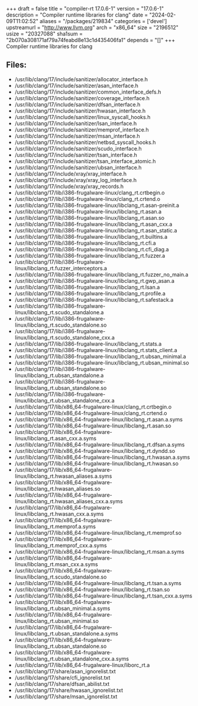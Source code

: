 +++
draft = false
title = "compiler-rt 17.0.6-1"
version = "17.0.6-1"
description = "Compiler runtime libraries for clang"
date = "2024-02-09T11:02:52"
aliases = "/packages/219834"
categories = ['devel']
upstreamurl = "http://www.llvm.org"
arch = "x86_64"
size = "2196512"
usize = "20327088"
sha1sum = "2b070a308171af79a74feabd8e13c1d435406fa1"
depends = "[]"
+++
Compiler runtime libraries for clang

## Files: 
* /usr/lib/clang/17/include/sanitizer/allocator_interface.h
* /usr/lib/clang/17/include/sanitizer/asan_interface.h
* /usr/lib/clang/17/include/sanitizer/common_interface_defs.h
* /usr/lib/clang/17/include/sanitizer/coverage_interface.h
* /usr/lib/clang/17/include/sanitizer/dfsan_interface.h
* /usr/lib/clang/17/include/sanitizer/hwasan_interface.h
* /usr/lib/clang/17/include/sanitizer/linux_syscall_hooks.h
* /usr/lib/clang/17/include/sanitizer/lsan_interface.h
* /usr/lib/clang/17/include/sanitizer/memprof_interface.h
* /usr/lib/clang/17/include/sanitizer/msan_interface.h
* /usr/lib/clang/17/include/sanitizer/netbsd_syscall_hooks.h
* /usr/lib/clang/17/include/sanitizer/scudo_interface.h
* /usr/lib/clang/17/include/sanitizer/tsan_interface.h
* /usr/lib/clang/17/include/sanitizer/tsan_interface_atomic.h
* /usr/lib/clang/17/include/sanitizer/ubsan_interface.h
* /usr/lib/clang/17/include/xray/xray_interface.h
* /usr/lib/clang/17/include/xray/xray_log_interface.h
* /usr/lib/clang/17/include/xray/xray_records.h
* /usr/lib/clang/17/lib/i386-frugalware-linux/clang_rt.crtbegin.o
* /usr/lib/clang/17/lib/i386-frugalware-linux/clang_rt.crtend.o
* /usr/lib/clang/17/lib/i386-frugalware-linux/libclang_rt.asan-preinit.a
* /usr/lib/clang/17/lib/i386-frugalware-linux/libclang_rt.asan.a
* /usr/lib/clang/17/lib/i386-frugalware-linux/libclang_rt.asan.so
* /usr/lib/clang/17/lib/i386-frugalware-linux/libclang_rt.asan_cxx.a
* /usr/lib/clang/17/lib/i386-frugalware-linux/libclang_rt.asan_static.a
* /usr/lib/clang/17/lib/i386-frugalware-linux/libclang_rt.builtins.a
* /usr/lib/clang/17/lib/i386-frugalware-linux/libclang_rt.cfi.a
* /usr/lib/clang/17/lib/i386-frugalware-linux/libclang_rt.cfi_diag.a
* /usr/lib/clang/17/lib/i386-frugalware-linux/libclang_rt.fuzzer.a
* /usr/lib/clang/17/lib/i386-frugalware-linux/libclang_rt.fuzzer_interceptors.a
* /usr/lib/clang/17/lib/i386-frugalware-linux/libclang_rt.fuzzer_no_main.a
* /usr/lib/clang/17/lib/i386-frugalware-linux/libclang_rt.gwp_asan.a
* /usr/lib/clang/17/lib/i386-frugalware-linux/libclang_rt.lsan.a
* /usr/lib/clang/17/lib/i386-frugalware-linux/libclang_rt.profile.a
* /usr/lib/clang/17/lib/i386-frugalware-linux/libclang_rt.safestack.a
* /usr/lib/clang/17/lib/i386-frugalware-linux/libclang_rt.scudo_standalone.a
* /usr/lib/clang/17/lib/i386-frugalware-linux/libclang_rt.scudo_standalone.so
* /usr/lib/clang/17/lib/i386-frugalware-linux/libclang_rt.scudo_standalone_cxx.a
* /usr/lib/clang/17/lib/i386-frugalware-linux/libclang_rt.stats.a
* /usr/lib/clang/17/lib/i386-frugalware-linux/libclang_rt.stats_client.a
* /usr/lib/clang/17/lib/i386-frugalware-linux/libclang_rt.ubsan_minimal.a
* /usr/lib/clang/17/lib/i386-frugalware-linux/libclang_rt.ubsan_minimal.so
* /usr/lib/clang/17/lib/i386-frugalware-linux/libclang_rt.ubsan_standalone.a
* /usr/lib/clang/17/lib/i386-frugalware-linux/libclang_rt.ubsan_standalone.so
* /usr/lib/clang/17/lib/i386-frugalware-linux/libclang_rt.ubsan_standalone_cxx.a
* /usr/lib/clang/17/lib/x86_64-frugalware-linux/clang_rt.crtbegin.o
* /usr/lib/clang/17/lib/x86_64-frugalware-linux/clang_rt.crtend.o
* /usr/lib/clang/17/lib/x86_64-frugalware-linux/libclang_rt.asan.a.syms
* /usr/lib/clang/17/lib/x86_64-frugalware-linux/libclang_rt.asan.so
* /usr/lib/clang/17/lib/x86_64-frugalware-linux/libclang_rt.asan_cxx.a.syms
* /usr/lib/clang/17/lib/x86_64-frugalware-linux/libclang_rt.dfsan.a.syms
* /usr/lib/clang/17/lib/x86_64-frugalware-linux/libclang_rt.dyndd.so
* /usr/lib/clang/17/lib/x86_64-frugalware-linux/libclang_rt.hwasan.a.syms
* /usr/lib/clang/17/lib/x86_64-frugalware-linux/libclang_rt.hwasan.so
* /usr/lib/clang/17/lib/x86_64-frugalware-linux/libclang_rt.hwasan_aliases.a.syms
* /usr/lib/clang/17/lib/x86_64-frugalware-linux/libclang_rt.hwasan_aliases.so
* /usr/lib/clang/17/lib/x86_64-frugalware-linux/libclang_rt.hwasan_aliases_cxx.a.syms
* /usr/lib/clang/17/lib/x86_64-frugalware-linux/libclang_rt.hwasan_cxx.a.syms
* /usr/lib/clang/17/lib/x86_64-frugalware-linux/libclang_rt.memprof.a.syms
* /usr/lib/clang/17/lib/x86_64-frugalware-linux/libclang_rt.memprof.so
* /usr/lib/clang/17/lib/x86_64-frugalware-linux/libclang_rt.memprof_cxx.a.syms
* /usr/lib/clang/17/lib/x86_64-frugalware-linux/libclang_rt.msan.a.syms
* /usr/lib/clang/17/lib/x86_64-frugalware-linux/libclang_rt.msan_cxx.a.syms
* /usr/lib/clang/17/lib/x86_64-frugalware-linux/libclang_rt.scudo_standalone.so
* /usr/lib/clang/17/lib/x86_64-frugalware-linux/libclang_rt.tsan.a.syms
* /usr/lib/clang/17/lib/x86_64-frugalware-linux/libclang_rt.tsan.so
* /usr/lib/clang/17/lib/x86_64-frugalware-linux/libclang_rt.tsan_cxx.a.syms
* /usr/lib/clang/17/lib/x86_64-frugalware-linux/libclang_rt.ubsan_minimal.a.syms
* /usr/lib/clang/17/lib/x86_64-frugalware-linux/libclang_rt.ubsan_minimal.so
* /usr/lib/clang/17/lib/x86_64-frugalware-linux/libclang_rt.ubsan_standalone.a.syms
* /usr/lib/clang/17/lib/x86_64-frugalware-linux/libclang_rt.ubsan_standalone.so
* /usr/lib/clang/17/lib/x86_64-frugalware-linux/libclang_rt.ubsan_standalone_cxx.a.syms
* /usr/lib/clang/17/lib/x86_64-frugalware-linux/liborc_rt.a
* /usr/lib/clang/17/share/asan_ignorelist.txt
* /usr/lib/clang/17/share/cfi_ignorelist.txt
* /usr/lib/clang/17/share/dfsan_abilist.txt
* /usr/lib/clang/17/share/hwasan_ignorelist.txt
* /usr/lib/clang/17/share/msan_ignorelist.txt
